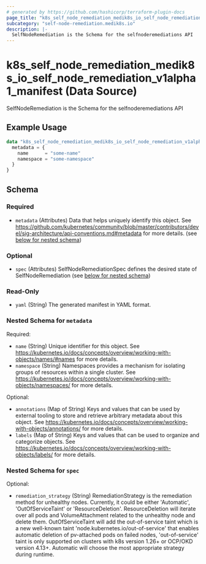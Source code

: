 ```yaml
---
# generated by https://github.com/hashicorp/terraform-plugin-docs
page_title: "k8s_self_node_remediation_medik8s_io_self_node_remediation_v1alpha1_manifest Data Source - terraform-provider-k8s"
subcategory: "self-node-remediation.medik8s.io"
description: |-
  SelfNodeRemediation is the Schema for the selfnoderemediations API
---
```


# k8s_self_node_remediation_medik8s_io_self_node_remediation_v1alpha1_manifest (Data Source)

SelfNodeRemediation is the Schema for the selfnoderemediations API

## Example Usage

```terraform
data "k8s_self_node_remediation_medik8s_io_self_node_remediation_v1alpha1_manifest" "example" {
  metadata = {
    name      = "some-name"
    namespace = "some-namespace"
  }
}
```

<!-- schema generated by tfplugindocs -->
## Schema

### Required

- `metadata` (Attributes) Data that helps uniquely identify this object. See https://github.com/kubernetes/community/blob/master/contributors/devel/sig-architecture/api-conventions.md#metadata for more details. (see [below for nested schema](#nestedatt--metadata))

### Optional

- `spec` (Attributes) SelfNodeRemediationSpec defines the desired state of SelfNodeRemediation (see [below for nested schema](#nestedatt--spec))

### Read-Only

- `yaml` (String) The generated manifest in YAML format.

<a id="nestedatt--metadata"></a>
### Nested Schema for `metadata`

Required:

- `name` (String) Unique identifier for this object. See https://kubernetes.io/docs/concepts/overview/working-with-objects/names/#names for more details.
- `namespace` (String) Namespaces provides a mechanism for isolating groups of resources within a single cluster. See https://kubernetes.io/docs/concepts/overview/working-with-objects/namespaces/ for more details.

Optional:

- `annotations` (Map of String) Keys and values that can be used by external tooling to store and retrieve arbitrary metadata about this object. See https://kubernetes.io/docs/concepts/overview/working-with-objects/annotations/ for more details.
- `labels` (Map of String) Keys and values that can be used to organize and categorize objects. See https://kubernetes.io/docs/concepts/overview/working-with-objects/labels/ for more details.


<a id="nestedatt--spec"></a>
### Nested Schema for `spec`

Optional:

- `remediation_strategy` (String) RemediationStrategy is the remediation method for unhealthy nodes. Currently, it could be either 'Automatic', 'OutOfServiceTaint' or 'ResourceDeletion'. ResourceDeletion will iterate over all pods and VolumeAttachment related to the unhealthy node and delete them. OutOfServiceTaint will add the out-of-service taint which is a new well-known taint 'node.kubernetes.io/out-of-service' that enables automatic deletion of pv-attached pods on failed nodes, 'out-of-service' taint is only supported on clusters with k8s version 1.26+ or OCP/OKD version 4.13+. Automatic will choose the most appropriate strategy during runtime.

